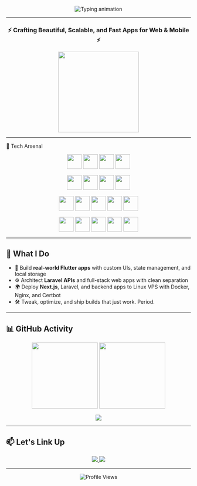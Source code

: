 <!-- Header Typing Animation -->
<p align="center">
  <img src="https://readme-typing-svg.demolab.com?font=Fira+Code&size=24&duration=3000&pause=1200&center=true&vCenter=true&multiline=true&width=700&height=100&lines=Hey%2C+I'm+YASSINE IDLHAJ+%F0%9F%91%8B;Full-stack+Web+%2B+Mobile+Developer;Flutter%2C+Laravel%2C+Next.js%2C+Linux+%2B+DevOps;I+deploy+on+VPS+like+it's+nothing" alt="Typing animation" />
</p>

---

<h3 align="center">⚡ Crafting Beautiful, Scalable, and Fast Apps for Web & Mobile ⚡</h3>

<p align="center">
  <img src="https://media.giphy.com/media/qgQUggAC3Pfv687qPC/giphy.gif" width="220" />
</p>

---

🚀 Tech Arsenal
<p align="center"> <!-- Mobile --> <img src="https://img.shields.io/badge/-Flutter-000?style=flat&logo=flutter&logoColor=blue&labelColor=black" height="40"/> <img src="https://img.shields.io/badge/-Dart-000?style=flat&logo=dart&logoColor=0175C2&labelColor=black" height="40"/> <img src="https://img.shields.io/badge/-Kotlin-000?style=flat&logo=kotlin&logoColor=7F52FF&labelColor=black" height="40"/> <img src="https://img.shields.io/badge/-Java-000?style=flat&logo=java&logoColor=ED8B00&labelColor=black" height="40"/> </p> <p align="center"> <!-- Web --> <img src="https://img.shields.io/badge/-Laravel-000?style=flat&logo=laravel&logoColor=F55247&labelColor=black" height="40"/> <img src="https://img.shields.io/badge/-Next.js-000?style=flat&logo=next.js&logoColor=ffffff&labelColor=black" height="40"/> <img src="https://img.shields.io/badge/-Angular-000?style=flat&logo=angular&logoColor=dd0031&labelColor=black" height="40"/> <img src="https://img.shields.io/badge/-Spring%20Boot-000?style=flat&logo=springboot&logoColor=6DB33F&labelColor=black" height="40"/> </p> <p align="center"> <!-- Databases --> <img src="https://img.shields.io/badge/-MySQL-000?style=flat&logo=mysql&logoColor=005C84&labelColor=black" height="40"/> <img src="https://img.shields.io/badge/-PostgreSQL-000?style=flat&logo=postgresql&logoColor=336791&labelColor=black" height="40"/> <img src="https://img.shields.io/badge/-SQLite-000?style=flat&logo=sqlite&logoColor=003B57&labelColor=black" height="40"/> <img src="https://img.shields.io/badge/-Oracle-000?style=flat&logo=oracle&logoColor=F80000&labelColor=black" height="40"/> <img src="https://img.shields.io/badge/-Firebase-000?style=flat&logo=firebase&logoColor=FFCA28&labelColor=black" height="40"/> </p> <p align="center"> <!-- DevOps / Tools --> <img src="https://img.shields.io/badge/-Fedora-000?style=flat&logo=fedora&logoColor=294172&labelColor=black" height="40"/> <img src="https://img.shields.io/badge/-Docker-000?style=flat&logo=docker&logoColor=2496ED&labelColor=black" height="40"/> <img src="https://img.shields.io/badge/-Linux-000?style=flat&logo=linux&logoColor=FCC624&labelColor=black" height="40"/> <img src="https://img.shields.io/badge/-Git-000?style=flat&logo=git&logoColor=F05032&labelColor=black" height="40"/> <img src="https://img.shields.io/badge/-VPS-000?style=flat&logo=cloud&logoColor=white&labelColor=black" height="40"/> </p>


---

## 🧩 What I Do
- 🧠 Build **real-world Flutter apps** with custom UIs, state management, and local storage
- ⚙️ Architect **Laravel APIs** and full-stack web apps with clean separation
- 🌍 Deploy **Next.js**, Laravel, and backend apps to Linux VPS with Docker, Nginx, and Certbot
- 🛠️ Tweak, optimize, and ship builds that just work. Period.

---

## 📊 GitHub Activity

<p align="center">
  <img src="https://github-readme-stats.vercel.app/api?username=YOUR_USERNAME&theme=radical&show_icons=true&hide_border=true&count_private=true" height="180" />
  <img src="https://github-readme-streak-stats.herokuapp.com?user=YOUR_USERNAME&theme=radical&hide_border=true" height="180"/>
</p>

<p align="center">
  <img src="https://github-readme-stats.vercel.app/api/top-langs/?username=YOUR_USERNAME&layout=compact&theme=radical&hide_border=true"/>
</p>

---

## 📫 Let's Link Up

<p align="center">
  <a href="https://linkedin.com/in/YOUR_LINKEDIN">
    <img src="https://img.shields.io/badge/LinkedIn-%230077B5?style=for-the-badge&logo=linkedin&logoColor=white" />
  </a>
  <a href="mailto:your.email@example.com">
    <img src="https://img.shields.io/badge/Gmail-D14836?style=for-the-badge&logo=gmail&logoColor=white" />
  </a>
</p>

---

<p align="center">
  <img src="https://komarev.com/ghpvc/?username=YOUR_USERNAME&style=flat-square&color=green" alt="Profile Views" />
</p>
